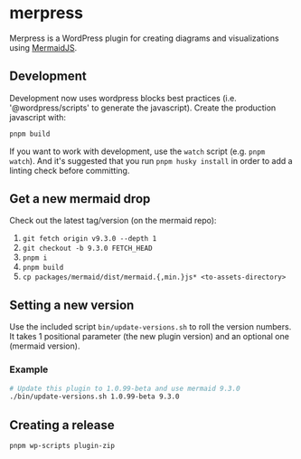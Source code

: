 # merpress

Merpress is a WordPress plugin for creating diagrams and visualizations using
[MermaidJS](https://mermaid-js.github.io/mermaid/).

## Development

Development now uses wordpress blocks best practices (i.e. '@wordpress/scripts'
to generate the javascript).  Create the production javascript with:

```sh
pnpm build
```

If you want to work with development, use the `watch` script (e.g. `pnpm
watch`). And it's suggested that you run `pnpm husky install` in order to add a
linting check before committing.

## Get a new mermaid drop

Check out the latest tag/version (on the mermaid repo):

   1. `git fetch origin v9.3.0 --depth 1`
   2. `git checkout -b 9.3.0 FETCH_HEAD`
   3. `pnpm i`
   4. `pnpm build`
   5. `cp packages/mermaid/dist/mermaid.{,min.}js* <to-assets-directory>` 

## Setting a new version

Use the included script `bin/update-versions.sh` to roll the version numbers. It
takes 1 positional parameter (the new plugin version) and an optional one
(mermaid version).

### Example

```sh
# Update this plugin to 1.0.99-beta and use mermaid 9.3.0
./bin/update-versions.sh 1.0.99-beta 9.3.0
```

## Creating a release

```sh
pnpm wp-scripts plugin-zip
```
